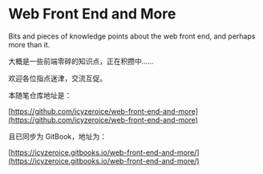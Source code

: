 # Web Front End and More

Bits and pieces of knowledge points about the web front end, and perhaps more than it.

大概是一些前端零碎的知识点，正在积攒中……

欢迎各位指点迷津，交流互促。

本随笔仓库地址是：

[https://github.com/icyzeroice/web-front-end-and-more](https://github.com/icyzeroice/web-front-end-and-more)

且已同步为 GitBook，地址为：

[https://icyzeroice.gitbooks.io/web-front-end-and-more/](https://icyzeroice.gitbooks.io/web-front-end-and-more/)
